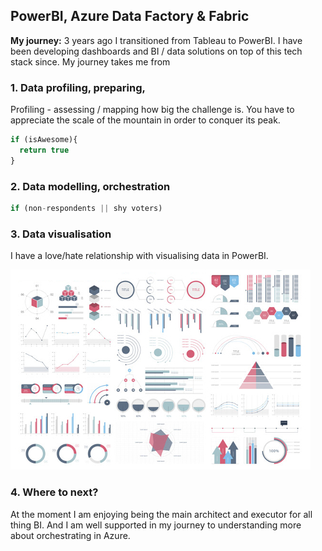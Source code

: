 ## PowerBI, Azure Data Factory & Fabric

**My journey:** 3 years ago I transitioned from Tableau to PowerBI. I have been developing dashboards and BI / data solutions on top of this tech stack since. My journey takes me from

### 1. Data profiling, preparing,

Profiling - assessing / mapping how big the challenge is. You have to appreciate the scale of the mountain in order to conquer its peak. 

```javascript
if (isAwesome){
  return true
}
```

### 2. Data modelling, orchestration

```javascript
if (non-respondents || shy voters) 
```

### 3. Data visualisation

I have a love/hate relationship with visualising data in PowerBI. 

<img src="images/dummy_thumbnail.jpg?raw=true"/>

### 4. Where to next?

At the moment I am enjoying being the main architect and executor for all thing BI. And I am well supported in my journey to understanding more about orchestrating in Azure.

<!-- For more details see [GitHub Flavored Markdown](https://guides.github.com/features/mastering-markdown/). -->
